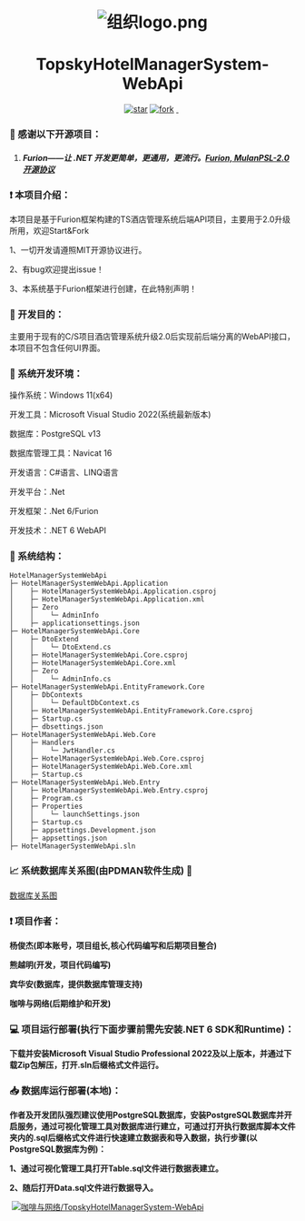 <h1 align="center"><img src="https://images.gitee.com/uploads/images/2021/0731/004719_17fd289f_5122554.png" alt="组织logo.png" /></h1>
<h1 align="center">TopskyHotelManagerSystem-WebApi</h1>
<p align="center">
	<a href='https://gitee.com/java-and-net/topsky-hotel-manager-system-web-api/stargazers'><img src='https://gitee.com/java-and-net/topsky-hotel-manager-system-web-api/badge/star.svg?theme=dark' alt='star'></img></a>
        <a href='https://gitee.com/java-and-net/topsky-hotel-manager-system-web-api/fork'><img src='https://gitee.com/java-and-net/topsky-hotel-manager-system-web-api/badge/fork.svg?theme=dark' alt='fork'></img></a>
        <a href='https://img.shields.io/travis/antvis/g2.svg'><img src="https://img.shields.io/travis/antvis/g2.svg" alt=""></img>
        <a href='https://img.shields.io/badge/license-MIT-000000.svg'><img src="https://img.shields.io/badge/license-MIT-000000.svg" alt=""></img></a>
        <a href='https://img.shields.io/badge/language-C#-red.svg'><img src="https://img.shields.io/badge/language-CSharp-red.svg" alt=""></img></a>
</p>

###  :pray: 感谢以下开源项目：

1. ##### Furion——让 .NET 开发更简单，更通用，更流行。[Furion, MulanPSL-2.0开源协议](https://gitee.com/dotnetchina/Furion)      


### :exclamation: 本项目介绍：

本项目是基于Furion框架构建的TS酒店管理系统后端API项目，主要用于2.0升级所用，欢迎Start&Fork

1、一切开发请遵照MIT开源协议进行。

2、有bug欢迎提出issue！

3、本系统基于Furion框架进行创建，在此特别声明！

###  :thought_balloon: 开发目的：

主要用于现有的C/S项目酒店管理系统升级2.0后实现前后端分离的WebAPI接口，本项目不包含任何UI界面。

###  :mag_right: 系统开发环境：

操作系统：Windows 11(x64)

开发工具：Microsoft Visual Studio 2022(系统最新版本)

数据库：PostgreSQL v13

数据库管理工具：Navicat 16

开发语言：C#语言、LINQ语言

开发平台：.Net

开发框架：.Net 6/Furion

开发技术：.NET 6 WebAPI

### :open_file_folder: 系统结构：

```
HotelManagerSystemWebApi
├─ HotelManagerSystemWebApi.Application
│    ├─ HotelManagerSystemWebApi.Application.csproj
│    ├─ HotelManagerSystemWebApi.Application.xml
│    ├─ Zero
│    │    └─ AdminInfo
│    ├─ applicationsettings.json
├─ HotelManagerSystemWebApi.Core
│    ├─ DtoExtend
│    │    └─ DtoExtend.cs
│    ├─ HotelManagerSystemWebApi.Core.csproj
│    ├─ HotelManagerSystemWebApi.Core.xml
│    ├─ Zero
│    │    └─ AdminInfo.cs
├─ HotelManagerSystemWebApi.EntityFramework.Core
│    ├─ DbContexts
│    │    └─ DefaultDbContext.cs
│    ├─ HotelManagerSystemWebApi.EntityFramework.Core.csproj
│    ├─ Startup.cs
│    ├─ dbsettings.json
├─ HotelManagerSystemWebApi.Web.Core
│    ├─ Handlers
│    │    └─ JwtHandler.cs
│    ├─ HotelManagerSystemWebApi.Web.Core.csproj
│    ├─ HotelManagerSystemWebApi.Web.Core.xml
│    ├─ Startup.cs
├─ HotelManagerSystemWebApi.Web.Entry
│    ├─ HotelManagerSystemWebApi.Web.Entry.csproj
│    ├─ Program.cs
│    ├─ Properties
│    │    └─ launchSettings.json
│    ├─ Startup.cs
│    ├─ appsettings.Development.json
│    ├─ appsettings.json
├─ HotelManagerSystemWebApi.sln
```

###  :chart_with_upwards_trend: 系统数据库关系图(由PDMAN软件生成) :loudspeaker: 

[数据库关系图](https://www.jvnorg.site/tshoteldb.html)

###  :exclamation: 项目作者：

**杨俊杰(即本账号，项目组长,核心代码编写和后期项目整合)**

**熊越明(开发，项目代码编写)**

**宾华安(数据库，提供数据库管理支持)**

**咖啡与网络(后期维护和开发)**

###  :computer: 项目运行部署(执行下面步骤前需先安装.NET 6 SDK和Runtime)：

**下载并安装Microsoft Visual Studio Professional 2022及以上版本，并通过下载Zip包解压，打开.sln后缀格式文件运行。**

###  :inbox_tray: 数据库运行部署(本地)：

**作者及开发团队强烈建议使用PostgreSQL数据库，安装PostgreSQL数据库并开启服务，通过可视化管理工具对数据库进行建立，可通过打开执行数据库脚本文件夹内的.sql后缀格式文件进行快速建立数据表和导入数据，执行步骤(以PostgreSQL数据库为例)：**

**1、通过可视化管理工具打开Table.sql文件进行数据表建立。**

**2、随后打开Data.sql文件进行数据导入。**

​       [![咖啡与网络/TopskyHotelManagerSystem-WebApi](https://gitee.com/java-and-net/topsky-hotel-manager-system-web-api/widgets/widget_card.svg?colors=4183c4,ffffff,ffffff,e3e9ed,666666,9b9b9b)](https://gitee.com/java-and-net/topsky-hotel-manager-system-web-api)

